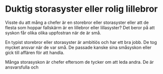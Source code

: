 # Duktig storasyster eller rolig lillebror

 Visste du att mång a chefer är en storebror eller storasyster eller att de flesta som hoppar fallskärm är en lillebror eller lillasyster? Det beror på att syskon får olika olika uppfostran när de är små.

En typist storebror eller storasyster är ambitiös och har ett bra jobb. De tog mycket ansvar när de var små.  De passade kanske sina småsyskon eller gick till affären för att handla.

Många storasyskon är chefer eftersom de tycker om att leda andra. De är ansvarsfulla och 
<!--stackedit_data:
eyJoaXN0b3J5IjpbNTk5MDUyMjkyLDQ5NDk5MDM1Nyw3MjU3ND
YzNiwtNjMwMjAxMjA4XX0=
-->